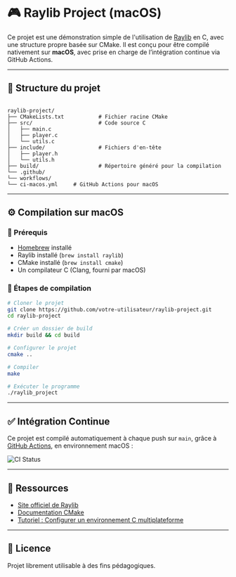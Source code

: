 
# 🎮 Raylib Project (macOS)

Ce projet est une démonstration simple de l'utilisation de [Raylib](https://www.raylib.com/) en C, avec une structure propre basée sur CMake. Il est conçu pour être compilé nativement sur **macOS**, avec prise en charge de l’intégration continue via GitHub Actions.

---

## 📁 Structure du projet

```

raylib-project/
├── CMakeLists.txt           # Fichier racine CMake
├── src/                     # Code source C
│   ├── main.c
│   ├── player.c
│   └── utils.c
├── include/                 # Fichiers d'en-tête
│   ├── player.h
│   └── utils.h
├── build/                   # Répertoire généré pour la compilation
└── .github/
└── workflows/
└── ci-macos.yml     # GitHub Actions pour macOS

````

---

## ⚙️ Compilation sur macOS

### 📌 Prérequis

- [Homebrew](https://brew.sh) installé
- Raylib installé (`brew install raylib`)
- CMake installé (`brew install cmake`)
- Un compilateur C (Clang, fourni par macOS)

### 🚀 Étapes de compilation

```bash
# Cloner le projet
git clone https://github.com/votre-utilisateur/raylib-project.git
cd raylib-project

# Créer un dossier de build
mkdir build && cd build

# Configurer le projet
cmake ..

# Compiler
make

# Exécuter le programme
./raylib_project
````

---

## ✅ Intégration Continue

Ce projet est compilé automatiquement à chaque push sur `main`, grâce à [GitHub Actions](https://github.com/features/actions), en environnement macOS :

![CI Status](https://github.com/votre-utilisateur/raylib-project/actions/workflows/ci-macos.yml/badge.svg)

---

## 🧠 Ressources

* [Site officiel de Raylib](https://www.raylib.com/)
* [Documentation CMake](https://cmake.org/documentation/)
* [Tutoriel : Configurer un environnement C multiplateforme](https://inseecadmin-my.sharepoint.com/:b:/g/personal/bmnassri_ece_fr/EYsX4UbujQFEnU_6CAIs-ZQBT2R4GEw91A9mLdoQ6OxT7w?e=02gp4M)

---

## 📄 Licence

Projet librement utilisable à des fins pédagogiques.
